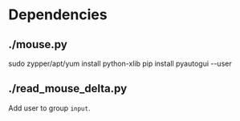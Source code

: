 # Dependencies 

## ./mouse.py 

sudo zypper/apt/yum install python-xlib
pip install pyautogui --user

## ./read_mouse_delta.py

Add user to group `input`.
